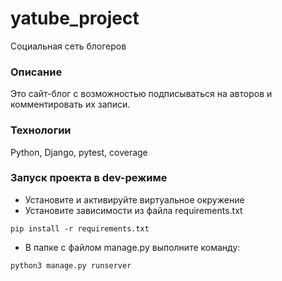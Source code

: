 # yatube_project
Социальная сеть блогеров
### Описание
Это сайт-блог с возможностью подписываться на авторов
и комментировать их записи.
### Технологии
Python, Django, pytest, coverage
### Запуск проекта в dev-режиме
- Установите и активируйте виртуальное окружение
- Установите зависимости из файла requirements.txt
```
pip install -r requirements.txt
```
- В папке с файлом manage.py выполните команду:
```
python3 manage.py runserver
```
